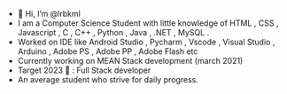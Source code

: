 - 👋 Hi, I’m @lrbkml
-  I am a Computer Science Student with little knowledge of HTML , CSS , Javascript , C , C++ , Python , Java , .NET , MySQL . 
-  Worked on IDE like Android Studio , Pycharm , Vscode , Visual Studio , Arduino , Adobe PS , Adobe PP , Adobe Flash etc
-  Currently working on MEAN Stack development (march 2021)
-  Target 2023 🎯 : Full Stack developer 
-  An average student who strive for daily progress. 

<!---
lrbkml/lrbkml is a ✨ special ✨ repository because its `README.md` (this file) appears on your GitHub profile.
You can click the Preview link to take a look at your changes.
--->
